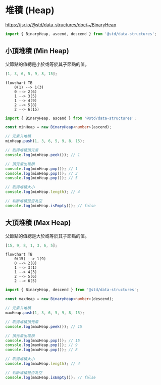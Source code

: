 # 堆積 (Heap)

https://jsr.io/@std/data-structures/doc/~/BinaryHeap

```ts
import { BinaryHeap, ascend, descend } from '@std/data-structures';
```

## 小頂堆積 (Min Heap)

父節點的值總是小於或等於其子節點的值。

```ts
[1, 3, 6, 5, 9, 8, 15];
```

```mermaid
flowchart TB
    0(1) --> 1(3)
    0 --> 2(6)
    1 --> 3(5)
    1 --> 4(9)
    2 --> 5(8)
    2 --> 6(15)
```

```ts
import { BinaryHeap, ascend } from '@std/data-structures';

const minHeap = new BinaryHeap<number>(ascend);

// 元素入堆積
minHeap.push(1, 3, 6, 5, 9, 8, 15);

// 取得堆積頂元素
console.log(minHeap.peek()); // 1

// 頂元素出堆積
console.log(minHeap.pop()); // 1
console.log(minHeap.pop()); // 3
console.log(minHeap.pop()); // 5

// 取得堆積大小
console.log(minHeap.length); // 4

// 判斷堆積是否為空
console.log(minHeap.isEmpty()); // false
```

## 大頂堆積 (Max Heap)

父節點的值總是大於或等於其子節點的值。

```ts
[15, 9, 8, 1, 3, 6, 5];
```

```mermaid
flowchart TB
    0(15) --> 1(9)
    0 --> 2(8)
    1 --> 3(1)
    1 --> 4(3)
    2 --> 5(6)
    2 --> 6(5)
```

```ts
import { BinaryHeap, descend } from '@std/data-structures';

const maxHeap = new BinaryHeap<number>(descend);

// 元素入堆積
maxHeap.push(1, 3, 6, 5, 9, 8, 15);

// 取得堆積頂元素
console.log(maxHeap.peek()); // 15

// 頂元素出堆積
console.log(maxHeap.pop()); // 15
console.log(maxHeap.pop()); // 9
console.log(maxHeap.pop()); // 8

// 取得堆積大小
console.log(maxHeap.length); // 4

// 判斷堆積是否為空
console.log(maxHeap.isEmpty()); // false
```
